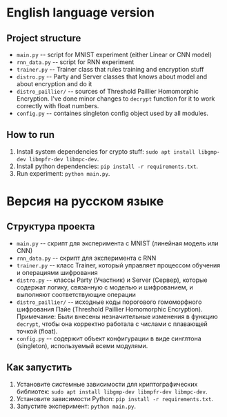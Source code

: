 # English language version
## Project structure
* `main.py` -- script for MNIST experiment (either Linear or CNN model)
* `rnn_data.py` -- script for RNN experiment
* `trainer.py` -- Trainer class that rules training and encryption stuff
* `distro.py` -- Party and Server classes that knows about model and about encryption and do it
* `distro_paillier/` -- sources of Threshold Paillier Homomorphic Encryption.
I've done minor changes to `decrypt` function for it to work correctly with float numbers.
* `config.py` -- containes singleton config object used by all modules.

## How to run
1. Install system dependencies for crypto stuff: `sudo apt install libgmp-dev libmpfr-dev libmpc-dev`.
2. Install python dependencies: `pip install -r requirements.txt`.
3. Run experiment: `python main.py`.


# Версия на русском языке
## Структура проекта
* `main.py` -- скрипт для эксперимента с MNIST (линейная модель или CNN)
* `rnn_data.py` -- скрипт для эксперимента с RNN
* `trainer.py` -- класс Trainer, который управляет процессом обучения и операциями шифрования
* `distro.py` -- классы Party (Участник) и Server (Сервер), которые содержат логику, связанную с моделью и шифрованием, и выполняют соответствующие операции
* `distro_paillier/` -- исходные коды порогового гомоморфного шифрования Пайе (Threshold Paillier Homomorphic Encryption).
Примечание: Были внесены незначительные изменения в функцию `decrypt`, чтобы она корректно работала с числами с плавающей точкой (float).
* `config.py` -- содержит объект конфигурации в виде синглтона (singleton), используемый всеми модулями.

## Как запустить
1. Установите системные зависимости для криптографических библиотек: `sudo apt install libgmp-dev libmpfr-dev libmpc-dev`.
2. Установите зависимости Python: `pip install -r requirements.txt`.
3. Запустите эксперимент: `python main.py`.
